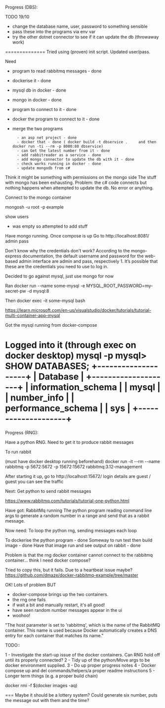 Progress (DBS):



TODO 19/10

- change the database name, user, password to something sensible
- pass these into the programs via env var
- try the other dotnet connector to see if it can update the db (throwaway work)








==============
Tried using (proven) init script. Updated user/pass.


Need
- program to read rabbitmq messages - done
- dockerise it - done
- mysql db in docker - done
- mongo in docker - done
- program to connect to it - done
- docker the program to connect to it - done
- merge the two programs

        - an asp net project - done
        - docker that - done ( docker build -t dbservice .     and then docker run -ti --rm -p 8080:80 dbservice)
        - can Get the latest number from it - done
        - add rabbitreader as a service - done
        - add mongo connector to update the db with it - done
        - check works running in docker - done
        - update mongodb from c#


Think it might be something with permissions on the mongo side
The stuff with mongo has been exhausting. Problem: the c# code connects but nothing happens when attempted to update the db. No error or anything.

Connect to the mongo container

mongosh -u root -p example

show users
- was empty so attempted to add stuff






Have mongo running. Once compose is up
Go to http://localhost:8081/
admin pass

Don't know why the credentials don't work? According to the mongo-express documentation, the default username and password for the web-based admin interface are admin and pass, respectively 1. It’s possible that these are the credentials you need to use to log in.


Decided to go against mysql, just use mongo for now


Ran
docker run --name some-mysql -e MYSQL_ROOT_PASSWORD=my-secret-pw -d mysql:8 

Then
docker exec -it some-mysql bash

https://learn.microsoft.com/en-us/visualstudio/docker/tutorials/tutorial-multi-container-app-mysql

Got the mysql running from docker-compose

Logged into it (through exec on docker desktop)
mysql -p
mysql> SHOW DATABASES;
+--------------------+
| Database           |
+--------------------+
| information_schema |
| mysql              |
| number_info        |
| performance_schema |
| sys                |
+--------------------+
=================================
Progress (RNG):

Have a python RNG.
Need to get it to produce rabbit messages

To run rabbit

(must have docker desktop running beforehand)
docker run -it --rm --name rabbitmq -p 5672:5672 -p 15672:15672 rabbitmq:3.12-management

After starting it up, go to http://localhost:15672/
login details are guest / guest
you can see the traffic

Next:
Get python to send rabbit messages

https://www.rabbitmq.com/tutorials/tutorial-one-python.html

Have got:
RabbitMq running
The python program reading command line args to generate a random number in a range and send that as a rabbit message.

Now need:
To loop the python rng, sending messages each loop

To dockerise the python program - done
Someway to run test then build image - done
Have that image run and see output on rabbit - done




Problem is that the rng docker container cannot connect to the rabbitmq container... think I need docker compose?

Tried to copy this, but it fails. Due to a heartbeat issue maybe? https://github.com/dmaze/docker-rabbitmq-example/tree/master


OK! Lots of problem BUT

- docker-compose brings up the two containers.
- the rng one fails
- if wait a bit and manually restart, it's all good!
- have seen random number messages appear in the ui
- woohoo!

"The host parameter is set to 'rabbitmq', which is the name of the RabbitMQ container. This name is used because Docker automatically creates a DNS entry for each container that matches its name."


TODO::

1 - Investigate the start-up issue of the docker containers. Can RNG hold off until its properly connected?
2 - Tidy up of the python/Move args to be docker environment supplied.
3 - Do up proper progress notes
4 - Docker compose up and del commands/helpers/a proper readme instructions
5 - Longer term things (e.g. a proper build chain)

docker rmi -f $(docker images -aq)

===
Maybe it should be a lottery system? Could generate six number, puts the message out with them and the time?